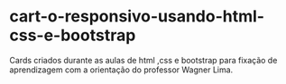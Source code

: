 # cart-o-responsivo-usando-html-css-e-bootstrap
Cards criados durante as aulas de html ,css e bootstrap para fixação de aprendizagem com a orientação do professor Wagner Lima.
